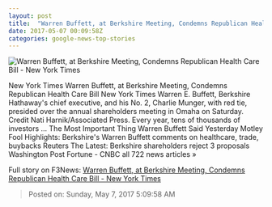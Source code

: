 ```yaml
---
layout: post
title:  "Warren Buffett, at Berkshire Meeting, Condemns Republican Health Care Bill - New York Times"
date: 2017-05-07 00:09:58Z
categories: google-news-top-stories
---
```


![Warren Buffett, at Berkshire Meeting, Condemns Republican Health Care Bill - New York Times](https://static01.nyt.com/images/2017/05/07/us/07DB-Hathaway/07DB-Hathaway-facebookJumbo.jpg)

New York Times Warren Buffett, at Berkshire Meeting, Condemns Republican Health Care Bill New York Times Warren E. Buffett, Berkshire Hathaway's chief executive, and his No. 2, Charlie Munger, with red tie, presided over the annual shareholders meeting in Omaha on Saturday. Credit Nati Harnik/Associated Press. Every year, tens of thousands of investors ... The Most Important Thing Warren Buffett Said Yesterday Motley Fool Highlights: Berkshire's Warren Buffett comments on healthcare, trade, buybacks Reuters The Latest: Berkshire shareholders reject 3 proposals Washington Post Fortune - CNBC all 722 news articles »


Full story on F3News: [Warren Buffett, at Berkshire Meeting, Condemns Republican Health Care Bill - New York Times](http://www.f3nws.com/n/DeYef)

> Posted on: Sunday, May 7, 2017 5:09:58 AM
